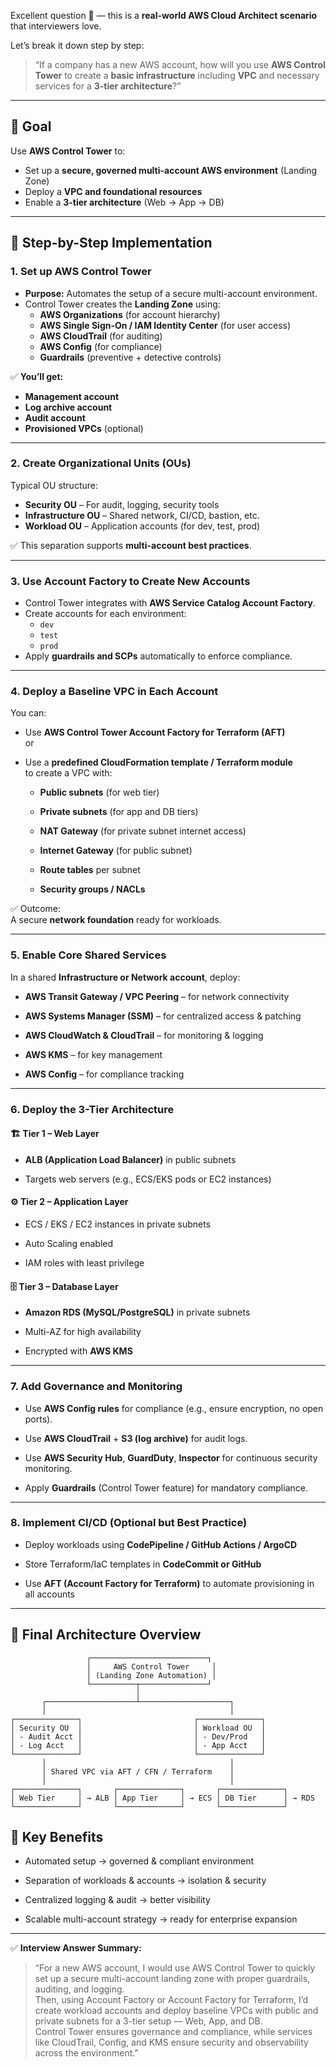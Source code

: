 Excellent question 👏 — this is a **real-world AWS Cloud Architect scenario** that interviewers love.

Let’s break it down step by step:

> “If a company has a new AWS account, how will you use **AWS Control Tower** to create a **basic infrastructure** including **VPC** and necessary services for a **3-tier architecture**?”

---

## 🧠 **Goal**

Use **AWS Control Tower** to:

- Set up a **secure, governed multi-account AWS environment** (Landing Zone)
- Deploy a **VPC and foundational resources**
- Enable a **3-tier architecture** (Web → App → DB)

---
## 🚀 **Step-by-Step Implementation**

### **1. Set up AWS Control Tower**
- **Purpose:** Automates the setup of a secure multi-account environment.
- Control Tower creates the **Landing Zone** using:
    - **AWS Organizations** (for account hierarchy)
    - **AWS Single Sign-On / IAM Identity Center** (for user access)
    - **AWS CloudTrail** (for auditing)
    - **AWS Config** (for compliance)
    - **Guardrails** (preventive + detective controls)

✅ **You’ll get:**

- **Management account**
- **Log archive account**
- **Audit account**
- **Provisioned VPCs** (optional)

---

### **2. Create Organizational Units (OUs)**

Typical OU structure:

- **Security OU** – For audit, logging, security tools    
- **Infrastructure OU** – Shared network, CI/CD, bastion, etc.
- **Workload OU** – Application accounts (for dev, test, prod)

✅ This separation supports **multi-account best practices**.

---

### **3. Use Account Factory to Create New Accounts**

- Control Tower integrates with **AWS Service Catalog Account Factory**.
- Create accounts for each environment:
    - `dev`
    - `test`
    - `prod`
- Apply **guardrails and SCPs** automatically to enforce compliance.
---
### **4. Deploy a Baseline VPC in Each Account**

You can:

- Use **AWS Control Tower Account Factory for Terraform (AFT)**  
    or
    
- Use a **predefined CloudFormation template / Terraform module**  
    to create a VPC with:
    
    - **Public subnets** (for web tier)
        
    - **Private subnets** (for app and DB tiers)
        
    - **NAT Gateway** (for private subnet internet access)
        
    - **Internet Gateway** (for public subnet)
        
    - **Route tables** per subnet
        
    - **Security groups / NACLs**
        

✅ Outcome:  
A secure **network foundation** ready for workloads.

---

### **5. Enable Core Shared Services**

In a shared **Infrastructure or Network account**, deploy:

- **AWS Transit Gateway / VPC Peering** – for network connectivity
    
- **AWS Systems Manager (SSM)** – for centralized access & patching
    
- **AWS CloudWatch & CloudTrail** – for monitoring & logging
    
- **AWS KMS** – for key management
    
- **AWS Config** – for compliance tracking
    

---

### **6. Deploy the 3-Tier Architecture**

#### 🏗 **Tier 1 – Web Layer**

- **ALB (Application Load Balancer)** in public subnets
    
- Targets web servers (e.g., ECS/EKS pods or EC2 instances)
    

#### ⚙️ **Tier 2 – Application Layer**

- ECS / EKS / EC2 instances in private subnets
    
- Auto Scaling enabled
    
- IAM roles with least privilege
    

#### 🗄 **Tier 3 – Database Layer**

- **Amazon RDS (MySQL/PostgreSQL)** in private subnets
    
- Multi-AZ for high availability
    
- Encrypted with **AWS KMS**
    

---

### **7. Add Governance and Monitoring**

- Use **AWS Config rules** for compliance (e.g., ensure encryption, no open ports).
    
- Use **AWS CloudTrail** + **S3 (log archive)** for audit logs.
    
- Use **AWS Security Hub**, **GuardDuty**, **Inspector** for continuous security monitoring.
    
- Apply **Guardrails** (Control Tower feature) for mandatory compliance.
    

---

### **8. Implement CI/CD (Optional but Best Practice)**

- Deploy workloads using **CodePipeline / GitHub Actions / ArgoCD**
    
- Store Terraform/IaC templates in **CodeCommit or GitHub**
    
- Use **AFT (Account Factory for Terraform)** to automate provisioning in all accounts
    

---

## 🧩 **Final Architecture Overview**

```
                 ┌──────────────────────────┐
                 │     AWS Control Tower     │
                 │ (Landing Zone Automation) │
                 └──────────┬───────────────┘
                            │
       ┌────────────────────┴────────────────────┐
       │                                         │
┌──────────────┐                         ┌──────────────┐
│ Security OU  │                         │ Workload OU  │
│ - Audit Acct │                         │ - Dev/Prod   │
│ - Log Acct   │                         │ - App Acct   │
└──────────────┘                         └──────────────┘
       │                                         │
       │ Shared VPC via AFT / CFN / Terraform    │
       │                                         │
┌──────────────┐       ┌──────────────┐       ┌──────────────┐
│ Web Tier     │ → ALB │ App Tier     │ → ECS │ DB Tier      │ → RDS
└──────────────┘       └──────────────┘       └──────────────┘
```

## 🧠 **Key Benefits**

- Automated setup → governed & compliant environment
    
- Separation of workloads & accounts → isolation & security
    
- Centralized logging & audit → better visibility
    
- Scalable multi-account strategy → ready for enterprise expansion
    

---

✅ **Interview Answer Summary:**

> “For a new AWS account, I would use AWS Control Tower to quickly set up a secure multi-account landing zone with proper guardrails, auditing, and logging.  
> Then, using Account Factory or Account Factory for Terraform, I’d create workload accounts and deploy baseline VPCs with public and private subnets for a 3-tier setup — Web, App, and DB.  
> Control Tower ensures governance and compliance, while services like CloudTrail, Config, and KMS ensure security and observability across the environment.”